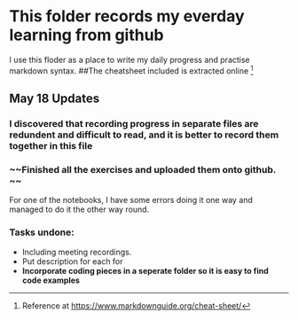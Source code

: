 # This folder records my everday learning from github
I use this floder as a place to write my daily progress and practise markdown syntax. 
##The cheatsheet included is extracted online [^1]


## May 18 Updates 
### I discovered that recording progress in separate files are redundent and difficult to read, and it is better to record them together in this file
### ~~Finished all the exercises and uploaded them onto github. ~~
For one of the notebooks, I have some errors doing it one way and managed to do it the other way round. 
### Tasks undone: 
- Including meeting recordings. 
- Put description for each for
- **Incorporate coding pieces in a seperate folder so it is easy to find code examples**

[^1]: Reference at https://www.markdownguide.org/cheat-sheet/ 

